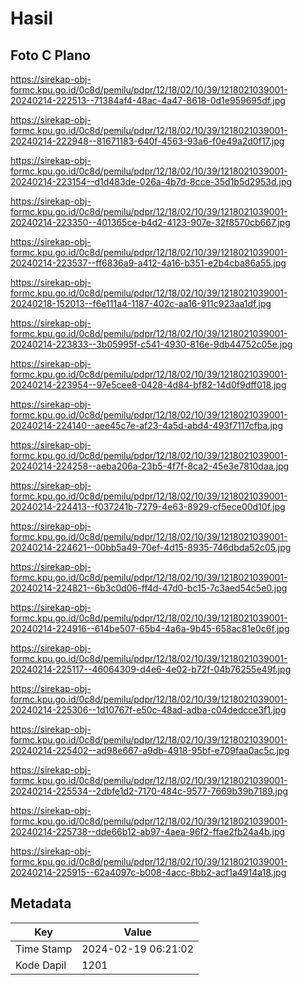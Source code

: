 # Hasil

## Foto C Plano

https://sirekap-obj-formc.kpu.go.id/0c8d/pemilu/pdpr/12/18/02/10/39/1218021039001-20240214-222513--71384af4-48ac-4a47-8618-0d1e959695df.jpg

https://sirekap-obj-formc.kpu.go.id/0c8d/pemilu/pdpr/12/18/02/10/39/1218021039001-20240214-222948--81671183-640f-4563-93a6-f0e49a2d0f17.jpg

https://sirekap-obj-formc.kpu.go.id/0c8d/pemilu/pdpr/12/18/02/10/39/1218021039001-20240214-223154--d1d483de-026a-4b7d-8cce-35d1b5d2953d.jpg

https://sirekap-obj-formc.kpu.go.id/0c8d/pemilu/pdpr/12/18/02/10/39/1218021039001-20240214-223350--401365ce-b4d2-4123-907e-32f8570cb667.jpg

https://sirekap-obj-formc.kpu.go.id/0c8d/pemilu/pdpr/12/18/02/10/39/1218021039001-20240214-223537--ff6836a9-a412-4a16-b351-e2b4cba86a55.jpg

https://sirekap-obj-formc.kpu.go.id/0c8d/pemilu/pdpr/12/18/02/10/39/1218021039001-20240218-152013--f6e111a4-1187-402c-aa16-911c923aa1df.jpg

https://sirekap-obj-formc.kpu.go.id/0c8d/pemilu/pdpr/12/18/02/10/39/1218021039001-20240214-223833--3b05995f-c541-4930-816e-9db44752c05e.jpg

https://sirekap-obj-formc.kpu.go.id/0c8d/pemilu/pdpr/12/18/02/10/39/1218021039001-20240214-223954--97e5cee8-0428-4d84-bf82-14d0f9dff018.jpg

https://sirekap-obj-formc.kpu.go.id/0c8d/pemilu/pdpr/12/18/02/10/39/1218021039001-20240214-224140--aee45c7e-af23-4a5d-abd4-493f7117cfba.jpg

https://sirekap-obj-formc.kpu.go.id/0c8d/pemilu/pdpr/12/18/02/10/39/1218021039001-20240214-224258--aeba206a-23b5-4f7f-8ca2-45e3e7810daa.jpg

https://sirekap-obj-formc.kpu.go.id/0c8d/pemilu/pdpr/12/18/02/10/39/1218021039001-20240214-224413--f037241b-7279-4e63-8929-cf5ece00d10f.jpg

https://sirekap-obj-formc.kpu.go.id/0c8d/pemilu/pdpr/12/18/02/10/39/1218021039001-20240214-224621--00bb5a49-70ef-4d15-8935-746dbda52c05.jpg

https://sirekap-obj-formc.kpu.go.id/0c8d/pemilu/pdpr/12/18/02/10/39/1218021039001-20240214-224821--6b3c0d06-ff4d-47d0-bc15-7c3aed54c5e0.jpg

https://sirekap-obj-formc.kpu.go.id/0c8d/pemilu/pdpr/12/18/02/10/39/1218021039001-20240214-224916--614be507-65b4-4a6a-9b45-658ac81e0c6f.jpg

https://sirekap-obj-formc.kpu.go.id/0c8d/pemilu/pdpr/12/18/02/10/39/1218021039001-20240214-225117--46064309-d4e6-4e02-b72f-04b76255e49f.jpg

https://sirekap-obj-formc.kpu.go.id/0c8d/pemilu/pdpr/12/18/02/10/39/1218021039001-20240214-225306--1d10767f-e50c-48ad-adba-c04dedcce3f1.jpg

https://sirekap-obj-formc.kpu.go.id/0c8d/pemilu/pdpr/12/18/02/10/39/1218021039001-20240214-225402--ad98e667-a9db-4918-95bf-e709faa0ac5c.jpg

https://sirekap-obj-formc.kpu.go.id/0c8d/pemilu/pdpr/12/18/02/10/39/1218021039001-20240214-225534--2dbfe1d2-7170-484c-9577-7669b39b7189.jpg

https://sirekap-obj-formc.kpu.go.id/0c8d/pemilu/pdpr/12/18/02/10/39/1218021039001-20240214-225738--dde66b12-ab97-4aea-96f2-ffae2fb24a4b.jpg

https://sirekap-obj-formc.kpu.go.id/0c8d/pemilu/pdpr/12/18/02/10/39/1218021039001-20240214-225915--62a4097c-b008-4acc-8bb2-acf1a4914a18.jpg


## Metadata

| Key        | Value               |
| ---------- | ------------------- |
| Time Stamp | 2024-02-19 06:21:02 |
| Kode Dapil | 1201                |



